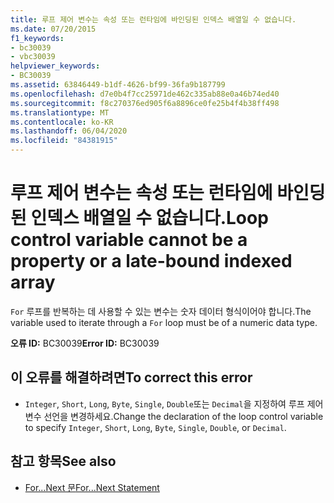 ```yaml
---
title: 루프 제어 변수는 속성 또는 런타임에 바인딩된 인덱스 배열일 수 없습니다.
ms.date: 07/20/2015
f1_keywords:
- bc30039
- vbc30039
helpviewer_keywords:
- BC30039
ms.assetid: 63846449-b1df-4626-bf99-36fa9b187799
ms.openlocfilehash: d7e0b4f7cc25971de462c335ab88e0a46b74ed40
ms.sourcegitcommit: f8c270376ed905f6a8896ce0fe25b4f4b38ff498
ms.translationtype: MT
ms.contentlocale: ko-KR
ms.lasthandoff: 06/04/2020
ms.locfileid: "84381915"
---
```

# <a name="loop-control-variable-cannot-be-a-property-or-a-late-bound-indexed-array"></a><span data-ttu-id="c809f-102">루프 제어 변수는 속성 또는 런타임에 바인딩된 인덱스 배열일 수 없습니다.</span><span class="sxs-lookup"><span data-stu-id="c809f-102">Loop control variable cannot be a property or a late-bound indexed array</span></span>
<span data-ttu-id="c809f-103">`For` 루프를 반복하는 데 사용할 수 있는 변수는 숫자 데이터 형식이어야 합니다.</span><span class="sxs-lookup"><span data-stu-id="c809f-103">The variable used to iterate through a `For` loop must be of a numeric data type.</span></span>  
  
 <span data-ttu-id="c809f-104">**오류 ID:** BC30039</span><span class="sxs-lookup"><span data-stu-id="c809f-104">**Error ID:** BC30039</span></span>  
  
## <a name="to-correct-this-error"></a><span data-ttu-id="c809f-105">이 오류를 해결하려면</span><span class="sxs-lookup"><span data-stu-id="c809f-105">To correct this error</span></span>  
  
- <span data-ttu-id="c809f-106">`Integer`, `Short`, `Long`, `Byte`, `Single`, `Double`또는 `Decimal`을 지정하여 루프 제어 변수 선언을 변경하세요.</span><span class="sxs-lookup"><span data-stu-id="c809f-106">Change the declaration of the loop control variable to specify `Integer`, `Short`, `Long`, `Byte`, `Single`, `Double`, or `Decimal`.</span></span>  
  
## <a name="see-also"></a><span data-ttu-id="c809f-107">참고 항목</span><span class="sxs-lookup"><span data-stu-id="c809f-107">See also</span></span>

- [<span data-ttu-id="c809f-108">For...Next 문</span><span class="sxs-lookup"><span data-stu-id="c809f-108">For...Next Statement</span></span>](../language-reference/statements/for-next-statement.md)
